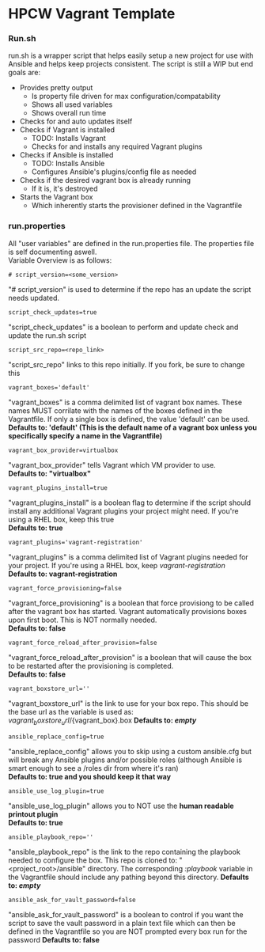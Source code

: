 # HPCW Vagrant Template

### Run.sh
run.sh is a wrapper script that helps easily setup a new project for use with Ansible and helps keep projects consistent.
The script is still a WIP but end goals are:
- Provides pretty output
    - Is property file driven for max configuration/compatability
    - Shows all used variables
    - Shows overall run time
- Checks for and auto updates itself
- Checks if Vagrant is installed
    - TODO: Installs Vagrant
    - Checks for and installs any required Vagrant plugins
- Checks if Ansible is installed
    - TODO: Installs Ansible
    - Configures Ansible's plugins/config file as needed
- Checks if the desired vagrant box is already running
    - If it is, it's destroyed
- Starts the Vagrant box
    - Which inherently starts the provisioner defined in the Vagrantfile

### run.properties
All "user variables" are defined in the run.properties file. The properties file is self documenting aswell.    
Variable Overview is as follows:

    # script_version=<some_version>
"# script_version" is used to determine if the repo has an update the script needs updated.

    script_check_updates=true
"script_check_updates" is a boolean to perform and update check and update the run.sh script

    script_src_repo=<repo_link>
"script_src_repo" links to this repo initially. If you fork, be sure to change this

    vagrant_boxes='default'
"vagrant_boxes" is a comma delimited list of vagrant box names. These names MUST corrilate with the names of the boxes defined in the Vagrantfile. If only a single box is defined, the value 'default' can be used.       
__Defaults to: 'default' (This is the default name of a vagrant box unless you specifically specify a name in the Vagrantfile)__

    vagrant_box_provider=virtualbox
"vagrant_box_provider" tells Vagrant which VM provider to use.  
__Defaults to: "virtualbox"__

    vagrant_plugins_install=true
"vagrant_plugins_install" is a boolean flag to determine if the script should install any additional Vagrant plugins your project might need. If you're using a RHEL box, keep this true  
__Defaults to: true__

    vagrant_plugins='vagrant-registration'
"vagrant_plugins" is a comma delimited list of Vagrant plugins needed for your project. If you're using a RHEL box, keep _vagrant-registration_  
__Defaults to: vagrant-registration__

    vagrant_force_provisioning=false
"vagrant_force_provisioning" is a boolean that force provisiong to be called after the vagrant box has started. Vagrant automatically provisions boxes upon first boot. This is NOT normally needed.  
__Defaults to: false__

    vagrant_force_reload_after_provision=false
"vagrant_force_reload_after_provision" is a boolean that will cause the box to be restarted after the provisioning is completed.  
__Defaults to: false__

    vagrant_boxstore_url=''
"vagrant_boxstore_url" is the link to use for your box repo. This should be the base url as the variable is used as: ${vagrant_boxstore_url}/${vagrant_box}.box
__Defaults to: *empty*__

    ansible_replace_config=true
"ansible_replace_config" allows you to skip using a custom ansible.cfg but will break any Ansible plugins and/or possible roles (although Ansible is smart enough to see a /roles dir from where it's ran)  
__Defaults to: true and you should keep it that way__

    ansible_use_log_plugin=true
"ansible_use_log_plugin" allows you to NOT use the **human readable printout plugin**  
__Defaults to: true__

    ansible_playbook_repo=''
"ansible_playbook_repo" is the link to the repo containing the playbook needed to configure the box. This repo is cloned to: "<project_root>/ansible" directory. The corresponding *:playbook* variable in the Vagrantfile should include any pathing beyond this directory.
__Defaults to: *empty*__

    ansible_ask_for_vault_password=false
"ansible_ask_for_vault_password" is a boolean to control if you want the script to save the vault password in a plain text file which can then be defined in the Vagrantfile so you are NOT prompted every box run for the password
__Defaults to: false__
